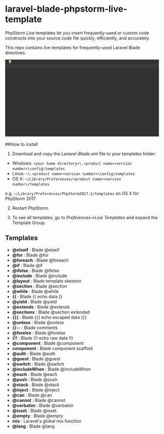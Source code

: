 # laravel-blade-phpstorm-live-template
PhpStorm Live templates let you insert frequently-used or custom code constructs into your source code file quickly, efficiently, and accurately.

This repo contains live templates for frequently-used Laravel Blade directives.

![Demo](img/demo.gif)

##How to install
1) Download and copy the *Laravel-Blade.xml* file to your templates folder:

* Windows: `<your home directory>\.<product name><version number>\config\templates`
* Linux: `~\.<product name><version number>\config\templates`
* OS X: `~/Library/Preferences/<product name><version number>/templates`

e.g. `~/Library/Preferences/PhpStorm2017.2/templates` on OS X for PhpStorm 2017

2) Restart PhpStorm.

3) To see all templates, go to *Preferences->Live Templates* and expand the Template Group.

## Templates
* **@elseif** : Blade @elseif
* **@for** : Blade @for
* **@foreach** : Blade @foreach
* **@if** : Blade @if
* **@ifelse** : Blade @ifelse
* **@include** : Blade @include
* **@layout** : Blade template skeleton
* **@section** : Blade @section
* **@while** : Blade @while
* **{{** : Blade {{ echo data }}
* **@yield** : Blade @yield
* **@extends** : Blade @extends
* **@sectionx** : Blade @section extended
* **{{{** : Blade {{{ echo escaped data }}}
* **@unless** : Blade @unless
* **{{--** : Blade comments
* **@forelse** : Blade @forelse
* **{!!** : Blade {!! echo raw data !!}
* **@component** : Blade @component
* **component** : Blade component scaffold
* **@auth** : Blade @auth
* **@guest** : Blade @guest
* **@switch** : Blade @switch
* **@includeWhen** : Blade @includeWhen
* **@each** : Blade @each
* **@push** : Blade @push
* **@stack** : Blade @stack
* **@inject** : Blade @inject
* **@can** : Blade @can
* **@cannot** : Blade @cannot
* **@verbatim** : Blade @verbatim
* **@isset** : Blade @isset
* **@empty** : Blade @empty
* **mix** : Laravel's global mix function
* **@lang** : Blade @lang    
